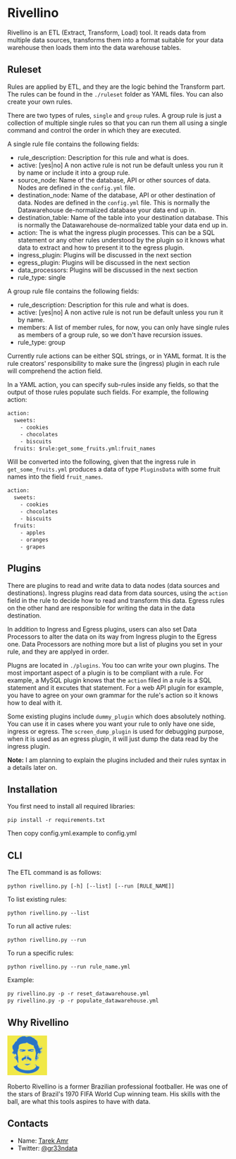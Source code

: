 Rivellino 
=========

Rivellino is an ETL (Extract, Transform, Load) tool. It reads data from multiple data sources, transforms them into a format suitable for your data warehouse then loads them into the data warehouse tables.

Ruleset
--------

Rules are applied by ETL, and they are the logic behind the Transform part. The rules can be found in the `./ruleset` folder as YAML files. You can also create your own rules. 

There are two types of rules, `single` and `group` rules. A group rule is just a collection of multiple single rules so that you can run them all using a single command and control the order in which they are executed.

A single rule file contains the following fields:

* rule_description: Description for this rule and what is does.
* active: [yes|no] A non active rule is not run be default unless you run it by name or include it into a group rule.
* source_node: Name of the database, API or other sources of data. Nodes are defined in the `config.yml` file.
* destination_node: Name of the database, API or other destination of data. Nodes are defined in the `config.yml` file. This is normally the Datawarehouse de-normalized database your data end up in.
* destination_table: Name of the table into your destination database. This is normally the Datawarehouse de-normalized table your data end up in.
* action: The is what the ingress plugin processes. This can be a SQL statement or any other rules understood by the plugin so it knows what data to extract and how to present it to the egress plugin.
* ingress_plugin: Plugins will be discussed in the next section
* egress_plugin: Plugins will be discussed in the next section
* data_processors: Plugins will be discussed in the next section
* rule_type: single

A group rule file contains the following fields:

* rule_description: Description for this rule and what is does.
* active: [yes|no] A non active rule is not run be default unless you run it by name.
* members: A list of member rules, for now, you can only have single rules as members of a group rule, so we don't have recursion issues.
* rule_type: group

Currently rule actions can be either SQL strings, or in YAML format. It is the rule creators' responsibility to make sure the (ingress) plugin in each rule will comprehend the action field. 

In a YAML action, you can specify sub-rules inside any fields, so that the output of those rules populate such fields. For example, the following action:

    action: 
      sweets: 
        - cookies
        - chocolates
        - biscuits
      fruits: $rule:get_some_fruits.yml:fruit_names

Will be converted into the following, given that the ingress rule in `get_some_fruits.yml` produces a data of type `PluginsData` with some fruit names into the field `fruit_names`.

    action: 
      sweets: 
        - cookies
        - chocolates
        - biscuits
      fruits: 
        - apples
        - oranges
        - grapes

Plugins
--------

There are plugins to read and write data to data nodes (data sources and destinations). Ingress plugins read data from data sources, using the `action` field in the rule to decide how to read and transform this data. Egress rules on the other hand are responsible for writing the data in the data destination. 

In addition to Ingress and Egress plugins, users can also set Data Processors to alter the data on its way from Ingress plugin to the Egress one. Data Processors are nothing more but a list of plugins you set in your rule, and they are applyed in order.   

Plugns are located in `./plugins`. You too can write your own plugins. The most important aspect of a plugin is to be compliant with a rule. For example, a MySQL plugin knows that the `action` filed in a rule is a SQL statement and it excutes that statement. For a web API plugin for example, you have to agree on your own grammar for the rule's action so it knows how to deal with it. 

Some existing plugins include `dummy_plugin` which does absolutely nothing. You can use it in cases where you want your rule to only have one side, ingress or egress. The `screen_dump_plugin` is used for debugging purpose, when it is used as an egress plugin, it will just dump the data read by the ingress plugin.

__Note:__ I am planning to explain the plugins included and their rules syntax in a details later on.

Installation
-------------

You first need to install all required libraries:

    pip install -r requirements.txt

Then copy config.yml.example to config.yml

CLI
----

The ETL command is as follows:

    python rivellino.py [-h] [--list] [--run [RULE_NAME]]

To list existing rules:

    python rivellino.py --list

To run all active rules:

    python rivellino.py --run

To run a specific rules:

    python rivellino.py --run rule_name.yml

Example:
    
    py rivellino.py -p -r reset_datawarehouse.yml
    py rivellino.py -p -r populate_datawarehouse.yml


Why Rivellino
-------------

![Rivellino](docs/rivellino-icon.png)

Roberto Rivellino is a former Brazilian professional footballer. He was one of the stars of Brazil's 1970 FIFA World Cup winning team. His skills with the ball, are what this tools aspires to have with data.

Contacts
--------
 
+ Name: [Tarek Amr](http://tarekamr.appspot.com/)
+ Twitter: [@gr33ndata](https://twitter.com/gr33ndata)
